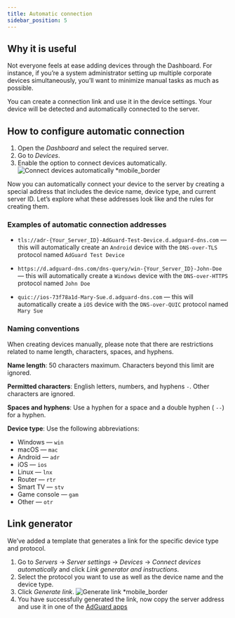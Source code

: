 ```yaml
---
title: Automatic connection
sidebar_position: 5
---
```


## Why it is useful

Not everyone feels at ease adding devices through the Dashboard. For instance, if you’re a system administrator setting up multiple corporate devices simultaneously, you’ll want to minimize manual tasks as much as possible.

You can create a connection link and use it in the device settings. Your device will be detected and automatically connected to the server.

## How to configure automatic connection

1. Open the *Dashboard* and select the required server.
1. Go to *Devices*.
1. Enable the option to connect devices automatically.
    ![Connect devices automatically *mobile_border](https://cdn.adtidy.org/content/kb/dns/private/new_dns/connect/automatically_step4.png)

Now you can automatically connect your device to the server by creating a special address that includes the device name, device type, and current server ID. Let’s explore what these addresses look like and the rules for creating them.

### Examples of automatic connection addresses

- `tls://adr-{Your_Server_ID}-AdGuard-Test-Device.d.adguard-dns.com` — this will automatically create an `Android` device with the `DNS-over-TLS` protocol named `AdGuard Test Device`

- `https://d.adguard-dns.com/dns-query/win-{Your_Server_ID}-John-Doe` — this will automatically create a `Windows` device with the `DNS-over-HTTPS` protocol named `John Doe`

- `quic://ios-73f78a1d-Mary-Sue.d.adguard-dns.com` — this will automatically create a `iOS` device with the `DNS-over-QUIC` protocol named `Mary Sue`

### Naming conventions

When creating devices manually, please note that there are restrictions related to name length, characters, spaces, and hyphens.

**Name length**: 50 characters maximum. Characters beyond this limit are ignored.

**Permitted characters**: English letters, numbers, and hyphens `-`. Other characters are ignored.

**Spaces and hyphens**: Use a hyphen for a space and a double hyphen ( `--`) for a hyphen.

**Device type**: Use the following abbreviations:

- Windows — `win`
- macOS — `mac`
- Android — `adr`
- iOS — `ios`
- Linux — `lnx`
- Router — `rtr`
- Smart TV — `stv`
- Game console — `gam`
- Other — `otr`

## Link generator

We’ve added a template that generates a link for the specific device type and protocol.

1. Go to *Servers* → *Server settings* → *Devices* → *Connect devices automatically* and click *Link generator and instructions*.
1. Select the protocol you want to use as well as the device name and the device type.
1. Click *Generate link*.
    ![Generate link *mobile_border](https://cdn.adtidy.org/content/kb/dns/private/new_dns/connect/automatically_step7.png)
1. You have successfully generated the link, now copy the server address and use it in one of the [AdGuard apps](https://adguard.com/welcome.html)
